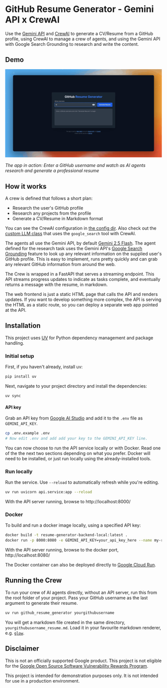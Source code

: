 # GitHub Resume Generator - Gemini API x CrewAI

Use the [Gemini API](https://ai.google.dev/gemini-api/) and [CrewAI](https://crewai.com)
to generate a CV/Resume from a GitHub profile, using CrewAI to manage
a crew of agents, and using the Gemini API with Google Search Grounding to
research and write the content.

## Demo

![Demo of GitHub Resume Generator](assets/demo.gif)

*The app in action: Enter a GitHub username and watch as AI agents research and generate a professional resume*

## How it works

A crew is defined that follows a short plan:

* Research the user's GitHub profile
* Research any projects from the profile
* Generate a CV/Resume in Markdown format

You can see the CrewAI configuration in [the config
dir](src/github_resume_generator/config/). Also check out the [custom LLM
class](src/github_resume_generator/crew.py) that uses the `google_search` tool
with CrewAI.

The agents all use the Gemini API, by default [Gemini 2.5
Flash](https://ai.google.dev/gemini-api/docs/models#gemini-2.5-flash-preview).
The agent defined for the research task uses the Gemini API's [Google Search
Grounding](https://ai.google.dev/gemini-api/docs/grounding) feature to look up
any relevant information on the supplied user's GitHub profile. This is easy to
implement, runs pretty quickly and can grab any relevant GitHub information from
around the web.

The Crew is wrapped in a FastAPI that serves a streaming endpoint. This API
streams progress updates to indicate as tasks complete, and eventually returns a
message with the resume, in markdown.

The web frontend is just a static HTML page that calls the API and renders
updates. If you want to develop something more complex, the API is serving the
HTML as a static route, so you can deploy a separate web app pointed at the API.

## Installation

This project uses [UV](https://docs.astral.sh/uv/) for Python dependency management and package handling.

### Initial setup

First, if you haven't already, install uv:

```bash
pip install uv
```

Next, navigate to your project directory and install the dependencies:

```bash
uv sync
```

#### API key

Grab an API key from [Google AI Studio](https://aistudio.google.com/apikey) and
add it to the `.env` file as `GEMINI_API_KEY`.

```bash
cp .env.example .env
# Now edit .env and add add your key to the GEMINI_API_KEY line.
```

You can now choose to run the API service locally or with Docker. Read one of
the the next two sections depending on what you prefer. Docker will need to be
installed, or just run locally using the already-installed tools.

### Run locally

Run the service. Use `--reload` to automatically refresh while you're editing.

```bash
uv run uvicorn api.service:app --reload
```

With the API server running, browse to http://localhost:8000/

### Docker

To build and run a docker image locally, using a specified API key:

```bash
docker build -t resume-generator-backend-local:latest .
docker run -p 8000:8080 -e GEMINI_API_KEY=your_api_key_here --name my-resume-generator-app-local resume-generator-backend-local:latest
```

With the API server running, browse to the docker port, http://localhost:8080/

The Docker container can also be deployed directly to [Google Cloud Run](https://cloud.google.com/run).

## Running the Crew

To run your crew of AI agents directly, without an API server, run this from the root folder of your project. Pass your GitHub username as the last argument to generate their resume.

```bash
uv run github_resume_generator yourgithubusername
```

You will get a markdown file created in the same directory, `yourgithubusername_resume.md`. Load it in your favourite markdown renderer, e.g. [`glow`](https://github.com/charmbracelet/glow).


## Disclaimer

This is not an officially supported Google product. This project is not eligible for the [Google Open Source Software Vulnerability Rewards Program](https://bughunters.google.com/open-source-security).

This project is intended for demonstration purposes only. It is not intended for use in a production environment.

